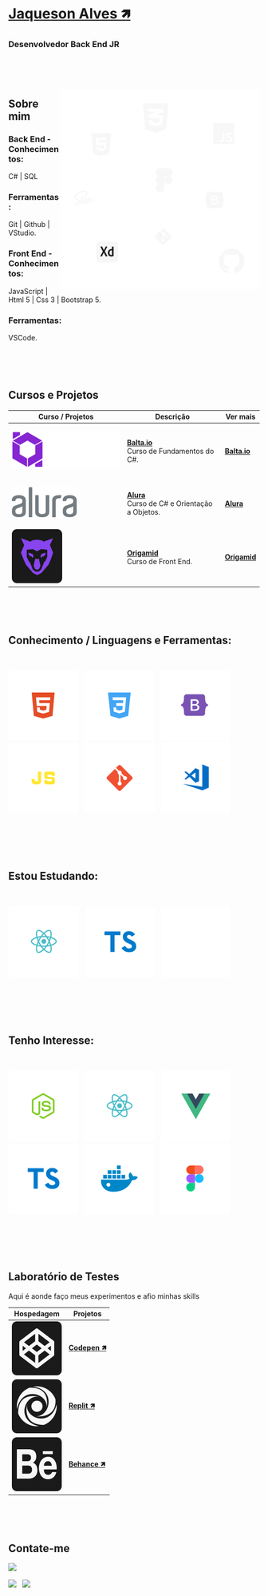 # <b>[Jaqueson Alves 🡽](linkedin.com/in/ajcordeiro)</b>
### <b>Desenvolvedor Back End JR</b></b>
<br><br><br>

<img src="./img/languages-2.svg" min-width="400" max-width="400" width="400" align="right" alt="badges languages">

## <b>Sobre mim</b>
### Back End - Conhecimentos:<br>
C# | SQL 
### Ferramentas:
Git | Github | VStudio.<br>

### Front End - Conhecimentos:<br>
JavaScript | Html 5 | Css 3 | Bootstrap 5.<br>
### Ferramentas:
VSCode.<br>

<br><br><br>

## <b>Cursos e Projetos</b>
<table>
  <thead>
    <tr>
      <th>Curso / Projetos</th>
      <th>Descrição</th>
      <th>Ver mais</th>
    </tr>
  </thead>

  <tbody>
    <tr>
      <td>

![Balta.io](./img/balta-logo.svg)
      </td>
      <td>
        <b>[Balta.io](https://balta.io/cursos/fundamentos-csharp)</b><br>
        Curso de Fundamentos do C#.
      </td>
      <td>
        <b>[Balta.io](https://balta.io/cursos/fundamentos-csharp)</b><br>
      </td>
    </tr>
    <tr>
      <td>

![Alura](./img/logo-alura.svg)
      </td>
      <td>
        <b>[Alura](https://www.alura.com.br)</b><br>
        Curso de C# e Orientação a Objetos.
      </td>
      <td>
        <b>[Alura](https://www.alura.com.br)</b><br>
      </td>
    </tr>
    <tr>
      <td>
![Origamid](./img/origamid.svg)
      </td>
      <td>
        <b>[Origamid](https://www.origamid.com)</b><br>
        Curso de Front End.
      </td>
      <td>
        <b>[Origamid](https://www.origamid.com)</b><br>
      </td>
    </tr>
  </tbody>
</table>
<br><br><br>

## <b>Conhecimento / Linguagens e Ferramentas</b>:
<div style="display: inline_block; text-decoration: none; margin-bottom: 30px"><br>

  ![HTML](./img/html.svg) &nbsp;
  ![CSS](./img/css.svg) &nbsp;
  ![Bootstrap](./img/bootstrap.svg) &nbsp;
  ![JS](./img/js.svg) &nbsp;
  ![Git](./img/git.svg) &nbsp;
  ![VSCode](./img/vscode.svg) &nbsp;
  
</div>
<br><br><br>


## <b>Estou Estudando:</b>
<div style="display: inline_block; text-decoration: none; margin-bottom: 30px"><br>

  
  ![ReactJS](./img/reactjs.svg) &nbsp;
  ![TS](./img/ts.svg) &nbsp;
  ![Terminal](./img/terminal.svg) &nbsp;

</div>
<br><br><br>


## <b>Tenho Interesse: </b>
<div style="display: inline_block; text-decoration: none; margin-bottom: 30px"><br>

  ![NodeJS](./img/nodejs.svg) &nbsp;
  ![ReactJS](./img/reactjs.svg) &nbsp;
  ![VueJS](./img/vuejs.svg) &nbsp;
  ![TS](./img/ts.svg) &nbsp;
  ![Docker](./img/docker.svg) &nbsp;
  ![Figma](./img/figma.svg) &nbsp;

</div>
<br><br><br>


## <b>Laboratório de Testes</b>
<p>Aqui é aonde faço meus experimentos e afio minhas skills</p>

|           Hospedagem          |                             Projetos                         |
|                -              |                              -                               |
| ![Codepen](img/codepen.svg) | <b>[Codepen 🡽](https://codepen.io/SoftwaRealles)      </b>  |
| ![Replit](img/replit.svg)   | <b>[Replit 🡽](https://replit.com/@softwarealles/)     </b>  |
| ![Behance](img/behance.svg) | <b>[Behance 🡽](https://www.behance.net/softwarealles/)</b>  |
<br><br><br>


## <b>Contate-me</b>
<div>

  <a href="https://web.whatsapp.com/send?phone=+5511954358681&text=Olá%20como%20%20posso%20ajudar?%20" target="_blank"><img src="https://img.shields.io/badge/WHATSAPP-(11)95435--8681-%33920f/?style=for-the-badge&logo=whatsapp&logoColor=success"></a> &nbsp;

  <a href="mailto: jaquesonalves@hotmail.com"><img src="https://img.shields.io/badge/Email-jaquesonalves@hotmail.com-lightgrey?style=for-the-badge&logo=Gmail&logoColor=white"></a> &nbsp;
  <a href="https://www.linkedin.com/in/ajcordeiro/" target="_blank"><img src="https://img.shields.io/badge/Linkedin-ajcordeiro-blue?style=for-the-badge&logo=Linkedin&logoColor=white"></a> &nbsp;
  
</div>
<br><br><br>
